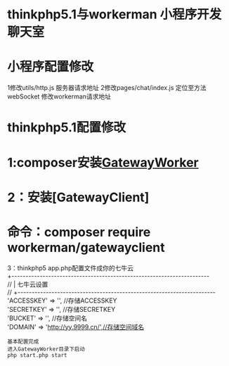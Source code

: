 thinkphp5.1与workerman 小程序开发聊天室
=========

小程序配置修改
===
1修改utils/http.js 服务器请求地址
2修改pages/chat/index.js 定位至方法webSocket 修改workerman请求地址

thinkphp5.1配置修改
======
1:composer安装[GatewayWorker](http://workerman.net/gatewaydoc/)
=
2：安装[GatewayClient] <br>
==
命令：composer require workerman/gatewayclient  
=
3：thinkphp5 app.php配置文件成你的七牛云<br>
+----------------------------------------------------------------------<br>
    // | 七牛云设置<br>
    // +----------------------------------------------------------------------<br>
  	'ACCESSKEY' => '', //存储ACCESSKEY<br>
    'SECRETKEY' => '', //存储SECRETKEY<br>
    'BUCKET' => '', //存储空间名<br>
    'DOMAIN' => 'http://yy.9999.cn/',//存储空间域名<br>
    
    基本配置完成
    进入GatewayWorker目录下启动
    php start.php start
